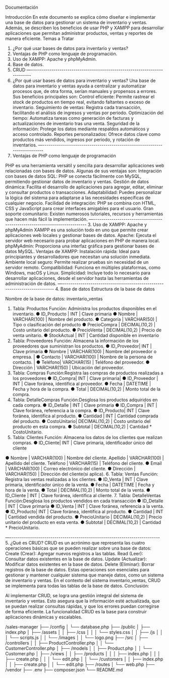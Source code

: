 Documentación

Introducción
En este documento se explica cómo diseñar e implementar una base de datos para gestionar
un sistema de inventario y ventas. Además, se describen los beneficios de usar PHP y XAMPP
para desarrollar aplicaciones que permitan administrar productos, ventas y reportes de manera
eficiente.
Temas a Tratar
1. ¿Por qué usar bases de datos para inventario y ventas?
2. Ventajas de PHP como lenguaje de programación.
3. Uso de XAMPP: Apache y phpMyAdmin.
4. Base de datos.
5. CRUD
—--------------------------------------------------------------------------
1. ¿Por qué usar bases de datos para inventario y ventas?
Una base de datos para inventario y ventas ayuda a centralizar y automatizar procesos que, de
otra forma, serían manuales y propensos a errores. Sus beneficios principales son:
Control eficiente: Permite rastrear el stock de productos en tiempo real, evitando faltantes o
exceso de inventario.
Seguimiento de ventas: Registra cada transacción, facilitando el análisis de ingresos y ventas
por periodo.
Optimización del tiempo: Automatiza tareas como generación de facturas y actualizaciones de
inventario tras una venta.
Seguridad de la información: Protege los datos mediante respaldos automáticos y acceso
controlado.
Reportes personalizados: Ofrece datos clave como productos más vendidos, ingresos por
periodo, y rotación de inventarios.
—--------------------------------------------------------------------------
2. Ventajas de PHP como lenguaje de programación

PHP es una herramienta versátil y sencilla para desarrollar aplicaciones web relacionadas con
bases de datos. Algunas de sus ventajas son:
Integración con bases de datos SQL: PHP se conecta fácilmente con MySQL, permitiendo
gestionar datos de inventario y ventas.
Gestión de datos dinámica: Facilita el desarrollo de aplicaciones para agregar, editar, eliminar y
consultar productos o transacciones.
Adaptabilidad: Puedes personalizar la lógica del sistema para adaptarse a las necesidades
específicas de cualquier negocio.
Facilidad de integración: PHP se combina con HTML, CSS y JavaScript para crear interfaces
amigables para el usuario.
Gran soporte comunitario: Existen numerosos tutoriales, recursos y herramientas que hacen
más fácil la implementación.
—--------------------------------------------------------------------------
3. Uso de XAMPP: Apache y phpMyAdmin
XAMPP es una solución todo en uno que permite crear aplicaciones web locales y gestionar
bases de datos.
Apache: Ejecuta el servidor web necesario para probar aplicaciones en PHP de manera local.
phpMyAdmin: Proporciona una interfaz gráfica para gestionar bases de datos MySQL.
Ventajas de XAMPP:
Instalación rápida: Ideal para principiantes y desarrolladores que necesitan una solución
inmediata.
Ambiente local seguro: Permite realizar pruebas sin necesidad de un servidor remoto.
Compatibilidad: Funciona en múltiples plataformas, como Windows, macOS y Linux.
Simplicidad: Incluye todo lo necesario para desarrollar aplicaciones, desde el servidor hasta las
herramientas de administración de datos.
—--------------------------------------------------------------------------
4. Base de datos
Estructura de la base de datos

Nombre de la base de datos: inventario_ventas
1. Tabla: Productos
Función: Administra los productos disponibles en el inventario.
● ID_Producto | INT | Clave primaria
● Nombre | VARCHAR(100) | Nombre del producto.
● Categoría | VARCHAR(50) | Tipo o clasificación del producto
● PrecioCompra | DECIMAL(10,2) | Costo unitario del producto.
● PrecioVenta | DECIMAL(10,2) | Precio de venta unitario.
● StockActual | INT | Cantidad disponible en inventario
2. Tabla: Proveedores
Función: Almacena la información de los proveedores que suministran los productos.
● ID_Proveedor| INT | Clave primaria
● Nombre | VARCHAR(100) | Nombre del proveedor o empresa. |
● Contacto | VARCHAR(100) | Nombre de la persona de contacto. |
● Teléfono| VARCHAR(15) | Teléfono del proveedor.
● Dirección | VARCHAR(150) | Ubicación del proveedor.
3. Tabla: Compras
Función:Registra las compras de productos realizadas a los proveedores
● ID_Compra| INT | Clave primaria|
● ID_Proveedor | INT | Clave foránea, identifica al proveedor.
● Fecha | DATETIME | Fecha y hora de la compra.
● Total | DECIMAL(10,2) | Monto total de la compra.
4. Tabla: DetalleCompras
Función:Desglosa los productos adquiridos en cada compra.
● ID_Detalle | INT | Clave primaria
● ID_Compra | INT | Clave foránea, referencia a la compra.
● ID_Producto| INT | Clave foránea, identifica al producto.
● Cantidad | INT | Cantidad comprada del producto.
● CostoUnitario| DECIMAL(10,2) | Costo unitario del producto en esta compra.
● Subtotal | DECIMAL(10,2) | Cantidad * CostoUnitario.
5. Tabla: Clientes
Función: Almacena los datos de los clientes que realizan compras.
● ID_Cliente| INT | Clave primaria, identificador único del cliente

● Nombre | VARCHAR(100) | Nombre del cliente. Apellido |
VARCHAR(100) | Apellido del cliente. Teléfono | VARCHAR(15) |
Teléfono del cliente.
● Email | VARCHAR(100) | Correo electrónico del cliente.
● Dirección | VARCHAR(150) | Dirección del cliente(si aplica).
6. Tabla: Ventas
Función: Registra las ventas realizadas a los clientes.
● ID_Venta | INT | Clave primaria, identificador único de la venta.
● Fecha | DATETIME | Fecha y hora de la venta.
● Total | DECIMAL(10,2) | Monto total de la venta.
● ID_Cliente | INT | Clave foránea, identifica al cliente.
7. Tabla: DetalleVentas
Función:Desglosa los productos vendidos en cada transacción
● ID_Detalle | INT | Clave primaria
● ID_Venta | INT | Clave foránea, referencia a la venta.
● ID_Producto| INT | Clave foránea, identifica al producto.
● Cantidad | INT | Cantidad vendida del producto.
● PrecioUnitario | DECIMAL(10,2) | Precio unitario del producto en esta venta.
● Subtotal | DECIMAL(10,2) | Cantidad * PrecioUnitario.

—--------------------------------------------------------------------------
5. ¿Qué es CRUD?
CRUD es un acrónimo que representa las cuatro operaciones básicas que se pueden realizar
sobre una base de datos:
Create (Crear): Agregar nuevos registros a las tablas.
Read (Leer): Consultar datos existentes en la base de datos.
Update (Actualizar): Modificar datos existentes en la base de datos.
Delete (Eliminar): Borrar registros de la base de datos.
Estas operaciones son esenciales para gestionar y mantener cualquier sistema que maneje
datos, como un sistema de inventario y ventas. En el contexto del sistema inventario_ventas,
CRUD se implementa para todas las tablas de la base de datos.
Conclusión:

Al implementar CRUD, se logra una gestión integral del sistema de inventario y ventas. Esto
asegura que la información esté actualizada, que se puedan realizar consultas rápidas, y que
los errores puedan corregirse de forma eficiente. La funcionalidad CRUD es la base para
construir aplicaciones dinámicas y escalables.







/sales-manager
├── /config
│   └── database.php
├── /public
│   ├── index.php
│   ├── /assets
│   │   ├── /css
│   │   │   └── styles.css
│   │   ├── /js
│   │   │   └── scripts.js
│   │   └── /images
│   │       └── logo.png
├── /src
│   ├── /controllers
│   │   ├── ProductController.php
│   │   └── CustomerController.php
│   ├── /models
│   │   ├── Product.php
│   │   └── Customer.php
│   ├── /views
│   │   ├── /products
│   │   │   ├── index.php
│   │   │   ├── create.php
│   │   │   └── edit.php
│   │   └── /customers
│   │       ├── index.php
│   │       ├── create.php
│   │       └── edit.php
├── /routes
│   └── web.php
├── /vendor
├── .env
├── composer.json
└── README.md

